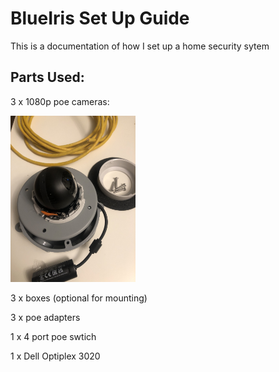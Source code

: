 # BlueIris Set Up Guide

This is a documentation of how I set up a home security sytem


## Parts Used:

3 x 1080p poe cameras:

<img src="https://github.com/tarasermolenko/BlueIrisSetUpGuide/blob/main/camera.jpeg" alt="drawing" width="200"/>

3 x boxes (optional for mounting)

3 x poe adapters 

1 x 4 port poe swtich

1 x Dell Optiplex 3020

